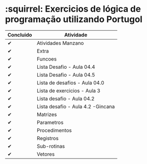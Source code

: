 # :squirrel: Exercicios de lógica de programação utilizando Portugol
Concluido | Atividade
------------ | -------------
✔|Atividades Manzano
✔|Extra
✔|Funcoes
✔|Lista Desafio - Aula 04.4
✔|Lista Desafio - Aula 04.5
✔|Lista de desafios - Aula 04.0
✔|Lista de exercicios - Aula 3
✔|Lista desafio - Aula 04.2
✔|Lista desafio - Aula 4.2 -Gincana
✔|Matrizes
✔|Parametros
✔|Procedimentos
✔|Registros
✔|Sub-rotinas
✔|Vetores
